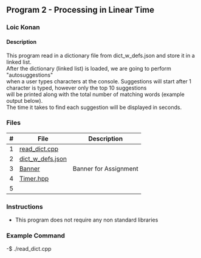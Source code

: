 ## Program 2 - Processing in Linear Time

### Loic Konan

#### Description

This program read in a dictionary file from dict_w_defs.json and store it in a linked list.\
After the dictionary (linked list) is loaded, we are going to perform "autosuggestions" \
when a user types characters at the console.
Suggestions will start after 1 character is typed, however only the top 10 suggestions \
will be printed along with the total number of matching words (example output below).\
The time it takes to find each suggestion will be displayed in seconds.

### Files

|  #  | File                           | Description                 |
| :-: | ------------------------------ | --------------------------- |
|  1  | [read_dict.cpp](read_dict.cpp) |  |
|  2  | [dict_w_defs.json](dict_w_defs.json) |                       |
|  3  | [Banner](Banner)               | Banner for Assignment       |
|  4  | [Timer.hpp](Timer.hpp)         |                             |
|  5  | []()                           |                             |

### Instructions

- This program does not require any non standard libraries

### Example Command

-$ ./read_dict.cpp
